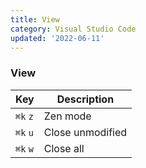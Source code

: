```yaml
---
title: View
category: Visual Studio Code
updated: '2022-06-11'
---
```


### View

| Key      | Description      |
| -------- | ---------------- |
| `⌘k` `z` | Zen mode         |
| `⌘k` `u` | Close unmodified |
| `⌘k` `w` | Close all        |
